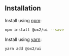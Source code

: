 ## Installation
Install using [npm](http://npmjs.com):
```sh
npm install @ox2/ui --save
```
Install using [yarn](http://yarnpkg.com):
```sh
yarn add @ox2/ui
```
